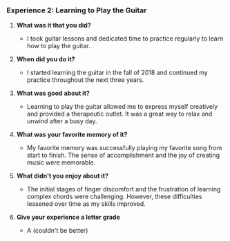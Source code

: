 ### Experience 2: Learning to Play the Guitar

1. **What was it that you did?**
   - I took guitar lessons and dedicated time to practice regularly to learn how to play the guitar.

2. **When did you do it?**
   - I started learning the guitar in the fall of 2018 and continued my practice throughout the next three years.

3. **What was good about it?**
   - Learning to play the guitar allowed me to express myself creatively and provided a therapeutic outlet. It was a great way to relax and unwind after a busy day.

4. **What was your favorite memory of it?**
   - My favorite memory was successfully playing my favorite song from start to finish. The sense of accomplishment and the joy of creating music were memorable.

5. **What didn't you enjoy about it?**
   - The initial stages of finger discomfort and the frustration of learning complex chords were challenging. However, these difficulties lessened over time as my skills improved.

6. **Give your experience a letter grade**
   - A (couldn't be better)